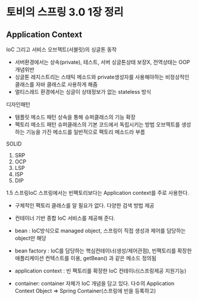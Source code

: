 # 토비의 스프링 3.0 1장 정리 
## Application Context
IoC 그리고 서비스 오브젝트(서블릿)의 싱글톤 동작
- 서버환경에서는 상속(private), 테스트, 서버 싱글톤상태 보장X, 전역상태는 OOP 개념위반
- 싱글톤 레지스트리는 스태틱 메소드와 private생성자를 사용해야하는 비정상적인 클래스를 자바 클래스로 사용하게 해줌
- 멀티스레드 환경에서는 싱글이 상태정보가 없는 stateless 방식

디자인패턴
- 템플릿 메소드 패턴
 상속을 통해 슈퍼클래스의 기능 확장
- 팩토리 메소드 패턴
 슈퍼클래스의 기본 코드에서 독립시키는 방법
 오브젝트를 생성하는 기능을 가진 메소드를 일반적으로 팩토리 메소드라 부름
 
SOLID 
1. SRP
2. OCP
3. LSP
4. ISP
5. DIP

1.5 스프링IoC
스프링에서는 빈팩토리보다는 Application context를 주로 사용한다.
- 구체적인 팩토리 클래스를 알 필요가 없다. 다양한 검색 방법 제공
- 컨테이너 기반 종합 IoC 서비스를 제공해 준다.

- bean : IoC방식으로 managed object, 스프링이 직접 생성과 제어를 담당하는 object만 해당
- bean factory : IoC를 담당하는 핵심컨테이너(생성/제어관점), 빈팩토리를 확장한 애플리케이션 컨텍스트를 이용, getBean() 과 같은 메소드 정의됨
- application context : 빈 팩토리를 확장한 IoC 컨테이너(스프링제공 지원기능)
- container: container 자체가 IoC 개념을 담고 있다. 다수의 Application Context Object => Spring Container(스프링에 빈을 등록하고)
